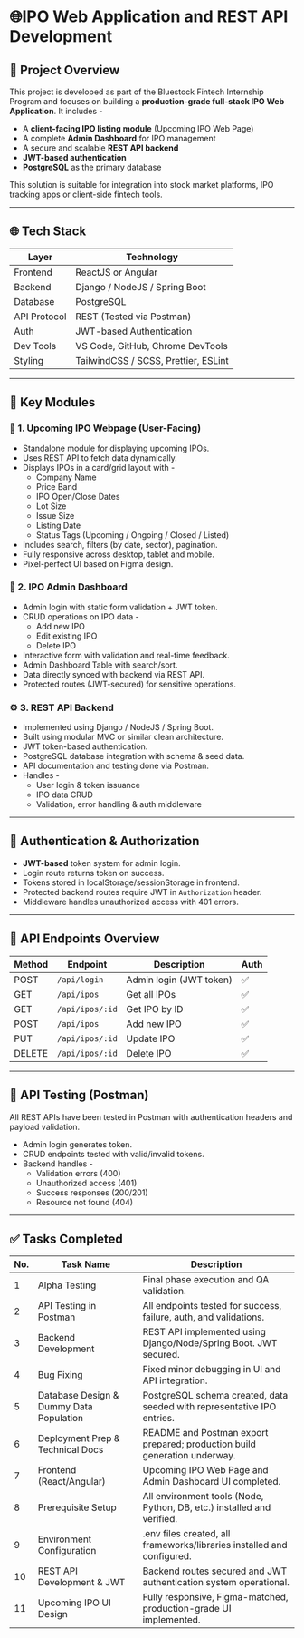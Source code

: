 # 🌐IPO Web Application and REST API Development

## 🧾 Project Overview

This project is developed as part of the Bluestock Fintech Internship Program and focuses on building a **production-grade full-stack IPO Web Application**. It includes -

- A **client-facing IPO listing module** (Upcoming IPO Web Page)
- A complete **Admin Dashboard** for IPO management
- A secure and scalable **REST API backend**
- **JWT-based authentication**
- **PostgreSQL** as the primary database

This solution is suitable for integration into stock market platforms, IPO tracking apps or client-side fintech tools.

---

## 🌐 Tech Stack

| Layer         | Technology                         |
|--------------|-------------------------------------|
| Frontend     | ReactJS or Angular                  |
| Backend      | Django / NodeJS / Spring Boot       |
| Database     | PostgreSQL                          |
| API Protocol | REST (Tested via Postman)           |
| Auth         | JWT-based Authentication            |
| Dev Tools    | VS Code, GitHub, Chrome DevTools    |
| Styling      | TailwindCSS / SCSS, Prettier, ESLint|

---

## 🚀 Key Modules

### 🔷 1. Upcoming IPO Webpage (User-Facing)

- Standalone module for displaying upcoming IPOs.
- Uses REST API to fetch data dynamically.
- Displays IPOs in a card/grid layout with -
  - Company Name
  - Price Band
  - IPO Open/Close Dates
  - Lot Size
  - Issue Size
  - Listing Date
  - Status Tags (Upcoming / Ongoing / Closed / Listed)
- Includes search, filters (by date, sector), pagination.
- Fully responsive across desktop, tablet and mobile.
- Pixel-perfect UI based on Figma design.

### 🔶 2. IPO Admin Dashboard

- Admin login with static form validation + JWT token.
- CRUD operations on IPO data -
  - Add new IPO
  - Edit existing IPO
  - Delete IPO
- Interactive form with validation and real-time feedback.
- Admin Dashboard Table with search/sort.
- Data directly synced with backend via REST API.
- Protected routes (JWT-secured) for sensitive operations.

### ⚙️ 3. REST API Backend

- Implemented using Django / NodeJS / Spring Boot.
- Built using modular MVC or similar clean architecture.
- JWT token-based authentication.
- PostgreSQL database integration with schema & seed data.
- API documentation and testing done via Postman.
- Handles -
  - User login & token issuance
  - IPO data CRUD
  - Validation, error handling & auth middleware

---

## 🔐 Authentication & Authorization

- **JWT-based** token system for admin login.
- Login route returns token on success.
- Tokens stored in localStorage/sessionStorage in frontend.
- Protected backend routes require JWT in `Authorization` header.
- Middleware handles unauthorized access with 401 errors.

---

## 🧪 API Endpoints Overview

| Method | Endpoint            | Description                  | Auth |
|--------|---------------------|------------------------------|------|
| POST   | `/api/login`        | Admin login (JWT token)      | ✅  |
| GET    | `/api/ipos`         | Get all IPOs                 | ✅  |
| GET    | `/api/ipos/:id`     | Get IPO by ID                | ✅  |
| POST   | `/api/ipos`         | Add new IPO                  | ✅  |
| PUT    | `/api/ipos/:id`     | Update IPO                   | ✅  |
| DELETE | `/api/ipos/:id`     | Delete IPO                   | ✅  |

---

## 🧪 API Testing (Postman)

All REST APIs have been tested in Postman with authentication headers and payload validation.

- Admin login generates token.
- CRUD endpoints tested with valid/invalid tokens.
- Backend handles -
  - Validation errors (400)
  - Unauthorized access (401)
  - Success responses (200/201)
  - Resource not found (404)

---

## ✅ Tasks Completed

| No.| Task Name                               | Description                                                               |
|----|-----------------------------------------|---------------------------------------------------------------------------|
| 1  | Alpha Testing                           | Final phase execution and QA validation.                                  |
| 2  | API Testing in Postman                  | All endpoints tested for success, failure, auth, and validations.         |
| 3  | Backend Development                     | REST API implemented using Django/Node/Spring Boot. JWT secured.          |
| 4  | Bug Fixing                              | Fixed minor debugging in UI and API integration.                          |
| 5  | Database Design & Dummy Data Population | PostgreSQL schema created, data seeded with representative IPO entries.   |
| 6  | Deployment Prep & Technical Docs        | README and Postman export prepared; production build generation underway. |
| 7  | Frontend (React/Angular)                | Upcoming IPO Web Page and Admin Dashboard UI completed.                   |
| 8  | Prerequisite Setup                      | All environment tools (Node, Python, DB, etc.) installed and verified.    |
| 9  | Environment Configuration               | .env files created, all frameworks/libraries installed and configured.    |
| 10 | REST API Development & JWT              | Backend routes secured and JWT authentication system operational.         |
| 11 | Upcoming IPO UI Design                  | Fully responsive, Figma-matched, production-grade UI implemented.         |
